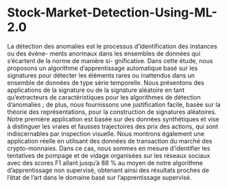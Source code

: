 # Stock-Market-Detection-Using-ML-2.0

La détection des anomalies est le processus d’identification des instances ou des événe-
ments anormaux dans les ensembles de données qui s’écartent de la norme de manière si-
gnificative. Dans cette étude, nous proposons un algorithme d’apprentissage automatique
basé sur les signatures pour détecter les éléments rares ou inattendus dans un ensemble
de données de type série temporelle.
Nous présentons des applications de la signature ou de la signature aléatoire en tant
qu’extracteurs de caractéristiques pour les algorithmes de détection d’anomalies ; de plus,
nous fournissons une justification facile, basée sur la théorie des représentations, pour la
construction de signatures aléatoires. Notre première application est basée sur des données
synthétiques et vise à distinguer les vraies et fausses trajectoires des prix des actions, qui
sont indiscernables par inspection visuelle.
Nous montrons également une application réelle en utilisant des données de transaction
du marché des crypto-monnaies. Dans ce cas, nous sommes en mesure d’identifier les
tentatives de pompage et de vidage organisées sur les réseaux sociaux avec des scores F1
allant jusqu’à 88 % au moyen de notre algorithme d’apprentissage non supervisé, obtenant
ainsi des résultats proches de l’état de l’art dans le domaine basé sur l’apprentissage
supervisé.
